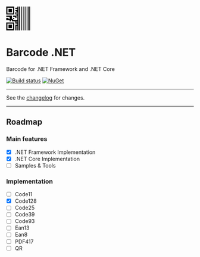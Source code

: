 
![logo](src/.editoricon.png)

# Barcode .NET
Barcode for .NET Framework and .NET Core

[![Build status](https://ci.appveyor.com/api/projects/status/ama5i4gum8q98sj8?svg=true)](https://ci.appveyor.com/project/ennerperez/barcode)
[![NuGet](http://img.shields.io/nuget/v/barcode.net.svg)](https://www.nuget.org/packages/barcode.net/)

---------------------------------------

See the [changelog](CHANGELOG.md) for changes.

---------------------------------------

## Roadmap

### Main features
- [x] .NET Framework Implementation
- [x] .NET Core Implementation
- [ ] Samples & Tools

### Implementation
- [ ] Code11
- [x] Code128
- [ ] Code25
- [ ] Code39
- [ ] Code93
- [ ] Ean13
- [ ] Ean8
- [ ] PDF417
- [ ] QR
